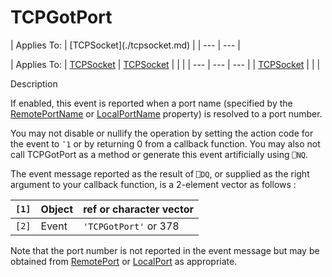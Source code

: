 




<h1 class="heading"><span class="name">TCPGotPort</span></h1>
| Applies To: | [TCPSocket](./tcpsocket.md) |
| --- | ---  |

| Applies To: | [TCPSocket](./tcpsocket.md) | [TCPSocket](./tcpsocket.md) |  |  |
| --- | --- | ---  |
| [TCPSocket](./tcpsocket.md) |  |  |


Description


If enabled, this event is reported when a port name (specified by the [RemotePortName](./remoteportname.md) or [LocalPortName](./localportname.md) property) is resolved to a port number.


You may not disable or nullify the operation by setting the action code for the event to `¯1` or by returning 0 from a callback function. You may also not call TCPGotPort as a method or generate this event artificially using `⎕NQ`.


The event message reported as the result of `⎕DQ`, or supplied as the right argument to your callback function, is a 2-element vector as follows :

| `[1]` | Object | ref or character vector |
| --- | --- | ---  |
| `[2]` | Event | `'TCPGotPort'` or 378 |


Note that the port number is not reported in the event message but may be obtained from [RemotePort](./remoteport.md) or [LocalPort](./localport.md) as appropriate.



